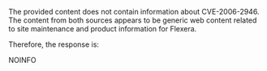 The provided content does not contain information about CVE-2006-2946. The content from both sources appears to be generic web content related to site maintenance and product information for Flexera.

Therefore, the response is:

NOINFO